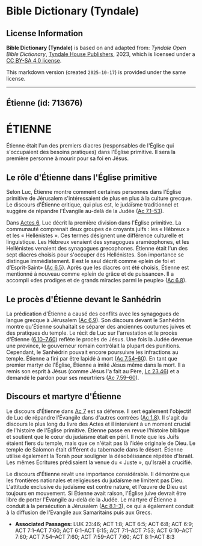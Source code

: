 # Bible Dictionary (Tyndale)

## License Information

**Bible Dictionary (Tyndale)** is based on and adapted from: _Tyndale Open Bible Dictionary_, [Tyndale House Publishers](https://tyndaleopenresources.com/), 2023, which is licensed under a [CC BY-SA 4.0 license](https://creativecommons.org/licenses/by-sa/4.0/legalcode.en).

This markdown version (created `2025-10-17`) is provided under the same license.



--------------------------------

## Étienne (id: 713676)

ÉTIENNE
=======

Étienne était l'un des premiers diacres (responsables de l'Église qui s'occupaient des besoins pratiques) dans l'Église primitive. Il sera la première personne à mourir pour sa foi en Jésus.

Le rôle d'Étienne dans l'Église primitive
-----------------------------------------

Selon Luc, Étienne montre comment certaines personnes dans l'Église primitive de Jérusalem s'intéressaient de plus en plus à la culture grecque. Le discours d'Étienne critique, qui plus est, le judaïsme traditionnel et suggère de répandre l'Évangile au\-delà de la Judée ([Ac 7\.1–53](https://ref.ly/Acts7:1-Acts7:53)).

Dans [Actes 6](https://ref.ly/Acts6:1-Acts6:15), Luc décrit la première division dans l'Église primitive. La communauté comprenait deux groupes de croyants juifs : les « Hébreux » et les « Hellénistes ». Ces termes désignent une différence culturelle et linguistique. Les Hébreux venaient des synagogues araméophones, et les Hellénistes venaient des synagogues grecophones. Étienne était l'un des sept diacres choisis pour s'occuper des Hellénistes. Son importance se distingue immédiatement. Il est le seul décrit comme «plein de foi et d’Esprit\-Saint» ([Ac 6\.5](https://ref.ly/Acts6:5)). Après que les diacres ont été choisis, Étienne est mentionné à nouveau comme «plein de grâce et de puissance». Il a accompli «des prodiges et de grands miracles parmi le peuple» ([Ac 6\.8](https://ref.ly/Acts6:8)).

Le procès d'Étienne devant le Sanhédrin
---------------------------------------

La prédication d'Étienne a causé des conflits avec les synagogues de langue grecque à Jérusalem ([Ac 6\.9](https://ref.ly/Acts6:9)). Son discours devant le Sanhédrin montre qu'Étienne souhaitait se séparer des anciennes coutumes juives et des pratiques du temple. Le récit de Luc sur l'arrestation et le procès d'Étienne ([6\.10–7\.60](https://ref.ly/Acts6:10-Acts7:60)) reflète le procès de Jésus. Une fois la Judée devenue une province, le gouverneur romain contrôlait la plupart des punitions. Cependant, le Sanhédrin pouvait encore poursuivre les infractions au temple. Étienne a fini par être lapidé à mort ([Ac 7\.54–60](https://ref.ly/Acts7:54-Acts7:60)). En tant que premier martyr de l'Église, Étienne a imité Jésus même dans la mort. Il a remis son esprit à Jésus (comme Jésus l'a fait au Père, [Lc 23\.46](https://ref.ly/Luke23:46)) et a demandé le pardon pour ses meurtriers ([Ac 7\.59–60](https://ref.ly/Acts7:59-Acts7:60)).

Discours et martyre d'Étienne
-----------------------------

Le discours d'Étienne dans [Ac 7](https://ref.ly/Acts7:1-Acts7:60) est sa défense. Il sert également l'objectif de Luc de répandre l'Évangile dans d'autres contrées ([Ac 1\.8](https://ref.ly/Acts1:8)). Il s'agit du discours le plus long du livre des Actes et il intervient à un moment crucial de l'histoire de l'Église primitive. Étienne passe en revue l'histoire biblique et soutient que le cœur du judaïsme était en péril. Il note que les Juifs étaient fiers du temple, mais que ce n'était pas là l'idée originale de Dieu. Le temple de Salomon était différent du tabernacle dans le désert. Étienne utilise également la Torah pour souligner la désobéissance répétée d'Israël. Les mêmes Écritures prédisaient la venue du « Juste », qu'Israël a crucifié.

Le discours d'Étienne revêt une importance considérable. Il démontre que les frontières nationales et religieuses du judaïsme ne limitent pas Dieu. L'attitude exclusive du judaïsme est contre nature, et l'œuvre de Dieu est toujours en mouvement. Si Étienne avait raison, l'Église juive devrait être libre de porter l'Évangile au\-delà de la Judée. Le martyre d'Étienne a conduit à la persécution à Jérusalem ([Ac 8\.1–3](https://ref.ly/Acts8:1-Acts8:3)), ce qui a également conduit à la diffusion de l'Évangile aux Samaritains puis aux Grecs.

* **Associated Passages:** LUK 23:46; ACT 1:8; ACT 6:5; ACT 6:8; ACT 6:9; ACT 7:1–ACT 7:60; ACT 6:1–ACT 6:15; ACT 7:1–ACT 7:53; ACT 6:10–ACT 7:60; ACT 7:54–ACT 7:60; ACT 7:59–ACT 7:60; ACT 8:1–ACT 8:3

